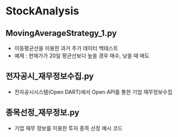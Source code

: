 # StockAnalysis

## MovingAverageStrategy_1.py
* 이동평균선을 이용한 과거 주가 데이터 백테스트
* 예제 : 현재가가 20일 평균선보다 높을 경우 매수, 낮을 때 매도

## 전자공시_재무정보수집.py
* 전자공시시스템(Open DART)에서 Open API를 통한 기업 재무정보수집

## 종목선정_재무정보.py
* 기업 재무 정보를 이용한 투자 종목 선정 예시 코드
